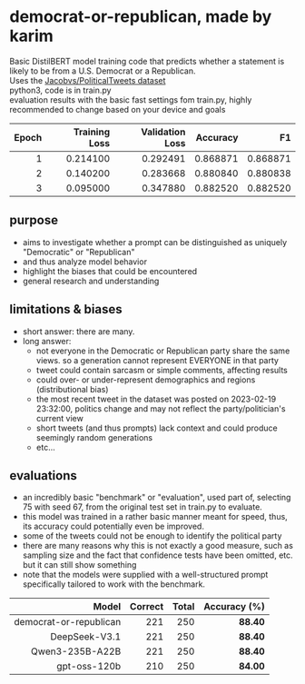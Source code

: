 # democrat-or-republican, made by karim
Basic DistilBERT model training code that predicts whether a statement is likely to be from a U.S. Democrat or a Republican.<br>
Uses the [Jacobvs/PoliticalTweets dataset](https://huggingface.co/datasets/Jacobvs/PoliticalTweets)<br>
python3, code is in train.py<br>
evaluation results with the basic fast settings fom train.py, highly recommended to change based on your device and goals

| Epoch | Training Loss | Validation Loss | Accuracy  | F1       |
|-------:|--------------:|----------------:|----------:|---------:|
| 1     | 0.214100      | 0.292491        | 0.868871  | 0.868871 |
| 2     | 0.140200      | 0.283668        | 0.880840  | 0.880838 |
| 3     | 0.095000      | 0.347880        | 0.882520  | 0.882520 |

## purpose
- aims to investigate whether a prompt can be distinguished as uniquely "Democratic" or "Republican"
- and thus analyze model behavior
- highlight the biases that could be encountered
- general research and understanding

## limitations & biases
- short answer: there are many.
- long answer:
  - not everyone in the Democratic or Republican party share the same views. so a generation cannot represent EVERYONE in that party
  - tweet could contain sarcasm or simple comments, affecting results
  - could over- or under-represent demographics and regions (distributional bias)
  - the most recent tweet in the dataset was posted on 2023-02-19 23:32:00, politics change and may not reflect the party/politician's current view
  - short tweets (and thus prompts) lack context and could produce seemingly random generations
  - etc...

## evaluations
- an incredibly basic "benchmark" or "evaluation", used part of, selecting 75 with seed 67, from the original test set in train.py to evaluate.
- this model was trained in a rather basic manner meant for speed, thus, its accuracy could potentially even be improved.
- some of the tweets could not be enough to identify the political party
- there are many reasons why this is not exactly a good measure, such as sampling size and the fact that confidence tests have been omitted, etc. but it can still show something
- note that the models were supplied with a well-structured prompt specifically tailored to work with the benchmark.

| Model                  | Correct | Total | Accuracy (%) |
|-----------------------:|--------:|------:|-------------:|
| democrat-or-republican | 221      | 250    | **88.40**    |
| DeepSeek-V3.1          | 221      | 250    | **88.40**    |
| Qwen3-235B-A22B        | 221      | 250    | **88.40**    |
| gpt-oss-120b           | 210      | 250    | **84.00**    |
